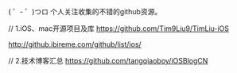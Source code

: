 ( ゜- ゜)つロ  个人关注收集的不错的github资源。

// 1.iOS、mac开源项目及库
https://github.com/Tim9Liu9/TimLiu-iOS

http://github.ibireme.com/github/list/ios/

// 2.技术博客汇总
https://github.com/tangqiaoboy/iOSBlogCN

